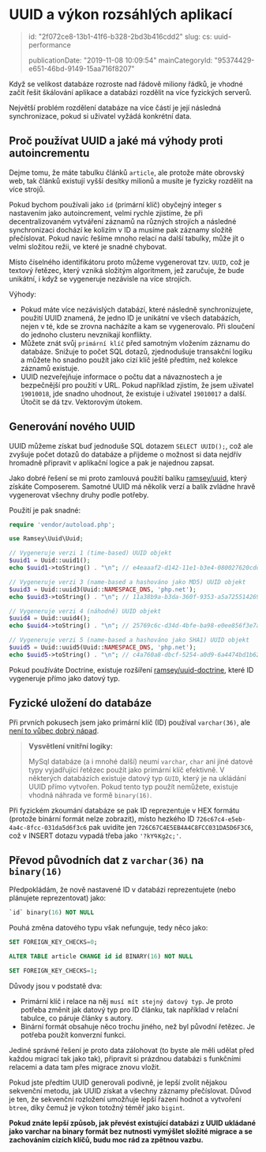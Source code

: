 UUID a výkon rozsáhlých aplikací
================================

> id: "2f072ce8-13b1-41f6-b328-2bd3b416cdd2"
> slug:
> 	cs: uuid-performance
> 
> publicationDate: "2019-11-08 10:09:54"
> mainCategoryId: "95374429-e651-46bd-9149-15aa716f8207"

Když se velikost databáze rozroste nad řádově miliony řádků, je vhodné začít řešit škálování aplikace a databázi rozdělit na více fyzických serverů.

Největší problém rozdělení databáze na více částí je její následná synchronizace, pokud si uživatel vyžádá konkrétní data.

Proč používat UUID a jaké má výhody proti autoincrementu
--------------------------------------------------------

Dejme tomu, že máte tabulku článků `article`, ale protože máte obrovský web, tak článků existují vyšší desítky milionů a musíte je fyzicky rozdělit na více strojů.

Pokud bychom používali jako `id` (primární klíč) obyčejný integer s nastavením jako autoincrement, velmi rychle zjistíme, že při decentralizovaném vytváření záznamů na různých strojích a následné synchronizaci dochází ke kolizím v ID a musíme pak záznamy složitě přečíslovat. Pokud navíc řešíme mnoho relací na další tabulky, může jít o velmi složitou režii, ve které je snadné chybovat.

Místo číselného identifikátoru proto můžeme vygenerovat tzv. `UUID`, což je textový řetězec, který vzniká složitým algoritmem, jež zaručuje, že bude unikátní, i když se vygeneruje nezávisle na více strojích.

Výhody:

- Pokud máte více nezávislých databází, které následně synchronizujete, použití UUID znamená, že jedno ID je unikátní ve všech databázích, nejen v té, kde se zrovna nacházíte a kam se vygenerovalo. Při sloučení do jednoho clusteru nevznikají konflikty.
- Můžete znát svůj `primární klíč` před samotným vložením záznamu do databáze. Snižuje to počet SQL dotazů, zjednodušuje transakční logiku a můžete ho snadno použít jako cizí klíč ještě předtím, než kolekce záznamů existuje.
- UUID nezveřejňuje informace o počtu dat a návaznostech a je bezpečnější pro použití v URL. Pokud například zjistím, že jsem uživatel `19010018`, jde snadno uhodnout, že existuje i uživatel `19010017` a další. Útočit se dá tzv. Vektorovým útokem.

Generování nového UUID
----------------------

UUID můžeme získat buď jednoduše SQL dotazem `SELECT UUID();`, což ale zvyšuje počet dotazů do databáze a přijdeme o možnost si data nejdřív hromadně připravit v aplikační logice a pak je najednou zapsat.

Jako dobré řešení se mi proto zamlouvá použití balíku <a href="https://github.com/ramsey/uuid">ramsey/uuid</a>, který získáte Composerem. Samotné UUID má několik verzí a balík zvládne hravě vygenerovat všechny druhy podle potřeby.

Použití je pak snadné:

```php
require 'vendor/autoload.php';

use Ramsey\Uuid\Uuid;

// Vygeneruje verzi 1 (time-based) UUID objekt
$uuid1 = Uuid::uuid1();
echo $uuid1->toString() . "\n"; // e4eaaaf2-d142-11e1-b3e4-080027620cdd

// Vygeneruje verzi 3 (name-based a hashováno jako MD5) UUID objekt
$uuid3 = Uuid::uuid3(Uuid::NAMESPACE_DNS, 'php.net');
echo $uuid3->toString() . "\n"; // 11a38b9a-b3da-360f-9353-a5a725514269

// Vygeneruje verzi 4 (náhodně) UUID objekt
$uuid4 = Uuid::uuid4();
echo $uuid4->toString() . "\n"; // 25769c6c-d34d-4bfe-ba98-e0ee856f3e7a

// Vygeneruje verzi 5 (name-based a hashováno jako SHA1) UUID objekt
$uuid5 = Uuid::uuid5(Uuid::NAMESPACE_DNS, 'php.net');
echo $uuid5->toString() . "\n"; // c4a760a8-dbcf-5254-a0d9-6a4474bd1b62
```

Pokud používáte Doctrine, existuje rozšíření <a href="https://github.com/ramsey/uuid-doctrine">ramsey/uuid-doctrine</a>, které ID vygeneruje přímo jako datový typ.

Fyzické uložení do databáze
---------------------------

Při prvních pokusech jsem jako primární klíč (ID) používal `varchar(36)`, ale <a href="https://www.facebook.com/groups/backendisti/permalink/2465260887049808/">není to vůbec dobrý nápad</a>.

> **Vysvětlení vnitřní logiky:**
>
> MySql databáze (a i mnohé další) neumí `varchar`, `char` ani jiné datové typy vyjadřující řetězec použít jako primární klíč efektivně.
> V některých databázích existuje datový typ `GUID`, který je na ukládání UUID přímo vytvořen. Pokud tento typ použít nemůžete, existuje vhodná náhrada ve formě `binary(16)`.

Při fyzickém zkoumání databáze se pak ID reprezentuje v HEX formátu (protože binární formát nelze zobrazit), místo hezkého ID `726c67c4-e5eb-4a4c-8fcc-031da5d6f3c6` pak uvidíte jen `726C67C4E5EB4A4C8FCC031DA5D6F3C6`, což v INSERT dotazu vypadá třeba jako  `'?kYߟKg2c;'`.

Převod původních dat z `varchar(36)` na `binary(16)`
----------------------------------------------------

Předpokládám, že nově nastavené ID v databázi reprezentujete (nebo plánujete reprezentovat) jako:

```sql
`id` binary(16) NOT NULL
```

Pouhá změna datového typu však nefunguje, tedy něco jako:

```sql
SET FOREIGN_KEY_CHECKS=0;

ALTER TABLE article CHANGE id id BINARY(16) NOT NULL

SET FOREIGN_KEY_CHECKS=1;
```

Důvody jsou v podstatě dva:

- Primární klíč i relace na něj `musí mít stejný datový typ`. Je proto potřeba změnit jak datový typ pro ID článku, tak například v relační tabulce, co páruje články s autory.
- Binární formát obsahuje něco trochu jiného, než byl původní řetězec. Je potřeba použít konverzní funkci.

Jediné správné řešení je proto data zálohovat (to byste ale měli udělat před každou migrací tak jako tak), připravit si prázdnou databázi s funkčními relacemi a data tam přes migrace znovu vložit.

Pokud jste předtím UUID generovali podivně, je lepší zvolit nějakou sekvenční metodu, jak UUID získat a všechny záznamy přečíslovat. Důvod je ten, že sekvenční rozložení umožňuje lepší řazení hodnot a vytvoření `btree`, díky čemuž je výkon totožný téměř jako `bigint`.

**Pokud znáte lepší způsob, jak převést existující databázi z UUID ukládané jako varchar na binary formát bez nutnosti vymýšlet složité migrace a se zachováním cizích klíčů, budu moc rád za zpětnou vazbu.**
